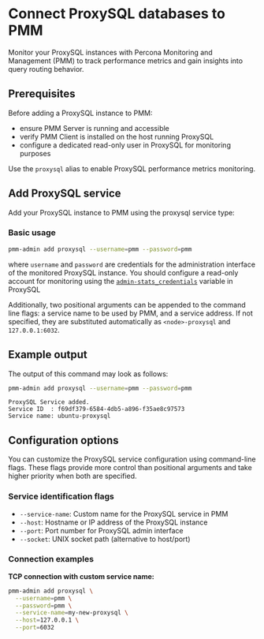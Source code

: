 # Connect ProxySQL databases to PMM

Monitor your ProxySQL instances with Percona Monitoring and Management (PMM) to track performance metrics and gain insights into query routing behavior.

## Prerequisites

Before adding a ProxySQL instance to PMM:

- ensure PMM Server is running and accessible
- verify PMM Client is installed on the host running ProxySQL
- configure a dedicated read-only user in ProxySQL for monitoring purposes

Use the `proxysql` alias to enable ProxySQL performance metrics monitoring.

## Add ProxySQL service

Add your ProxySQL instance to PMM using the proxysql service type:

### Basic usage

```sh
pmm-admin add proxysql --username=pmm --password=pmm
```

where `username` and `password` are credentials for the administration interface of the monitored ProxySQL instance. 
You should configure a read-only account for monitoring using the [`admin-stats_credentials`](https://proxysql.com/documentation/global-variables/admin-variables/#admin-stats_credentials) variable in ProxySQL

Additionally, two positional arguments can be appended to the command line flags: a service name to be used by PMM, and a service address. If not specified, they are substituted automatically as `<node>-proxysql` and `127.0.0.1:6032`.

## Example output

The output of this command may look as follows:

```sh
pmm-admin add proxysql --username=pmm --password=pmm
```

```text
ProxySQL Service added.
Service ID  : f69df379-6584-4db5-a896-f35ae8c97573
Service name: ubuntu-proxysql
```

## Configuration options

You can customize the ProxySQL service configuration using command-line flags. These flags provide more control than positional arguments and take higher priority when both are specified.

### Service identification flags

- `--service-name`: Custom name for the ProxySQL service in PMM
- `--host`: Hostname or IP address of the ProxySQL instance  
- `--port`: Port number for ProxySQL admin interface
- `--socket`: UNIX socket path (alternative to host/port)

### Connection examples

**TCP connection with custom service name:**
```sh
pmm-admin add proxysql \
  --username=pmm \
  --password=pmm \
  --service-name=my-new-proxysql \
  --host=127.0.0.1 \
  --port=6032